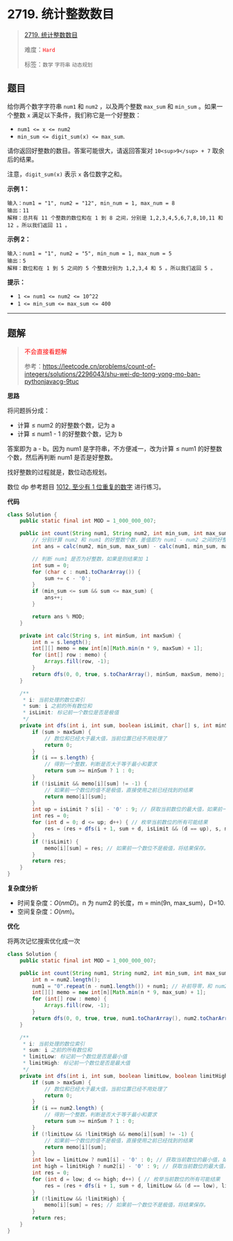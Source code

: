 # 2719. 统计整数数目

> [2719. 统计整数数目](https://leetcode.cn/problems/count-of-integers/)
>
> 难度：<font color=red>`Hard`</font>
>
> 标签：`数学` `字符串` `动态规划`

## 题目

给你两个数字字符串 `num1` 和 `num2` ，以及两个整数 `max_sum` 和 `min_sum` 。如果一个整数 `x` 满足以下条件，我们称它是一个好整数：

* `num1 <= x <= num2`
* `min_sum <= digit_sum(x) <= max_sum`.

请你返回好整数的数目。答案可能很大，请返回答案对 `10<sup>9</sup> + 7` 取余后的结果。

注意，`digit_sum(x)` 表示 `x` 各位数字之和。

**示例 1：**

```
输入：num1 = "1", num2 = "12", min_num = 1, max_num = 8
输出：11
解释：总共有 11 个整数的数位和在 1 到 8 之间，分别是 1,2,3,4,5,6,7,8,10,11 和 12 。所以我们返回 11 。
```

**示例 2：**

```
输入：num1 = "1", num2 = "5", min_num = 1, max_num = 5
输出：5
解释：数位和在 1 到 5 之间的 5 个整数分别为 1,2,3,4 和 5 。所以我们返回 5 。
```

**提示：**

* `1 <= num1 <= num2 <= 10^22`
* `1 <= min_sum <= max_sum <= 400`

--------------------

## 题解

> <font color=red>不会直接看题解</font>
>
> 参考：https://leetcode.cn/problems/count-of-integers/solutions/2296043/shu-wei-dp-tong-yong-mo-ban-pythonjavacg-9tuc

**思路**

将问题拆分成：

- 计算 ≤ num2 的好整数个数，记为 a
- 计算 ≤ num1 - 1 的好整数个数，记为 b

答案即为 a - b。因为 num1 是字符串，不方便减一，改为计算 ≤ num1 的好整数个数，然后再判断 num1 是否是好整数。

找好整数的过程就是，数位动态规划。

数位 dp 参考题目 [1012. 至少有 1 位重复的数字](https://leetcode.cn/problems/numbers-with-repeated-digits/description/) 进行练习。

**代码**

```java
class Solution {
    public static final int MOD = 1_000_000_007;

    public int count(String num1, String num2, int min_sum, int max_sum) {
        // 分别计算 num2 和 num1 的好整数个数，差值即为 num1 - num2 之间的好整数个数。
        int ans = calc(num2, min_sum, max_sum) - calc(num1, min_sum, max_sum) + MOD;

        // 判断 num1 是否为好整数，如果是则结果加 1
        int sum = 0;
        for (char c : num1.toCharArray()) {
            sum += c - '0';
        }
        if (min_sum <= sum && sum <= max_sum) {
            ans++;
        }

        return ans % MOD;
    }

    private int calc(String s, int minSum, int maxSum) {
        int n = s.length();
        int[][] memo = new int[n][Math.min(n * 9, maxSum) + 1];
        for (int[] row : memo) {
            Arrays.fill(row, -1);
        }
        return dfs(0, 0, true, s.toCharArray(), minSum, maxSum, memo);
    }

    /**
     * i: 当前处理的数位索引
     * sum: i 之前的所有数位和
     * isLimit: 标记前一个数位是否是极值
     */
    private int dfs(int i, int sum, boolean isLimit, char[] s, int minSum, int maxSum, int[][] memo) {
        if (sum > maxSum) {
            // 数位和已经大于最大值，当前位置已经不用处理了
            return 0;
        }
        if (i == s.length) {
            // 得到一个整数，判断是否大于等于最小和要求
            return sum >= minSum ? 1 : 0;
        }
        if (!isLimit && memo[i][sum] != -1) {
            // 如果前一个数位的值不是极值，直接使用之前已经找到的结果
            return memo[i][sum];
        }
        int up = isLimit ? s[i] - '0' : 9; // 获取当前数位的最大值，如果前一个数为取的是极值，当前数位的最大值为 s[i] 否则为 9
        int res = 0;
        for (int d = 0; d <= up; d++) { // 枚举当前数位的所有可能结果
            res = (res + dfs(i + 1, sum + d, isLimit && (d == up), s, minSum, maxSum, memo)) % MOD;
        }
        if (!isLimit) {
            memo[i][sum] = res; // 如果前一个数位不是极值，将结果保存。
        }
        return res;
    }
}
```

**复杂度分析**

- 时间复杂度：$O(nmD)$。n 为 num2 的长度，m = min(9n, max_sum)，D=10.
- 空间复杂度：$O(nm)$。

**优化**

将两次记忆搜索优化成一次

```java
class Solution {
    public static final int MOD = 1_000_000_007;

    public int count(String num1, String num2, int min_sum, int max_sum) {
        int n = num2.length();
        num1 = "0".repeat(n - num1.length()) + num1; // 补前导零，和 num2 对齐
        int[][] memo = new int[n][Math.min(n * 9, max_sum) + 1];
        for (int[] row : memo) {
            Arrays.fill(row, -1);
        }
        return dfs(0, 0, true, true, num1.toCharArray(), num2.toCharArray(), min_sum, max_sum, memo);
    }

    /**
     * i: 当前处理的数位索引
     * sum: i 之前的所有数位和
     * limitLow: 标记前一个数位是否是最小值
     * limitHigh: 标记前一个数位是否是最大值
     */
    private int dfs(int i, int sum, boolean limitLow, boolean limitHigh, char[] num1, char[] num2, int minSum, int maxSum, int[][] memo) {
        if (sum > maxSum) {
            // 数位和已经大于最大值，当前位置已经不用处理了
            return 0;
        }
        if (i == num2.length) {
            // 得到一个整数，判断是否大于等于最小和要求
            return sum >= minSum ? 1 : 0;
        }
        if (!limitLow && !limitHigh && memo[i][sum] != -1) {
            // 如果前一个数位的值不是极值，直接使用之前已经找到的结果
            return memo[i][sum];
        }
        int low = limitLow ? num1[i] - '0' : 0; // 获取当前数位的最小值，如果前一个数为取的是最小值，当前数位的最小值为 s[i] 否则为 0
        int high = limitHigh ? num2[i] - '0' : 9; // 获取当前数位的最大值，如果前一个数为取的是最大值，当前数位的最大值为 s[i] 否则为 9
        int res = 0;
        for (int d = low; d <= high; d++) { // 枚举当前数位的所有可能结果
            res = (res + dfs(i + 1, sum + d, limitLow && (d == low), limitHigh && (d == high), num1, num2, minSum, maxSum, memo)) % MOD;
        }
        if (!limitLow && !limitHigh) {
            memo[i][sum] = res; // 如果前一个数位不是极值，将结果保存。
        }
        return res;
    }
}
```

